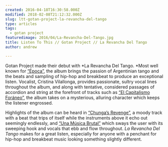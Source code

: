```yaml
---
created: 2016-04-18T16:30:58.000Z
modified: 2018-02-08T21:12:32.000Z
slug: ltt-gotan-project-la-revancha-del-tango
type: articles
tags:
  - gotan project
featuredimage: 2016/04/La-Revancha-Del-Tango.jpg
title: Listen To This // Gotan Project // La Revancha Del Tango
author: andrew

---
```


Gotan Project made their debut with *La Revancha Del Tango. *Most well known for [“Época”](https://www.youtube.com/watch?v=Jc7Lt5FLRiA), the album brings the passion of Argentinian tango and the beats and sampling of hip-hop and breakbeat to produce an exceptional listen. Vocalist, Cristina Vilallonga, provides passionate, sultry vocal lines throughout the album, and along with tentative, considered passages of accordion and string at the forefront of tracks such as [“El Capitalismo Foráneo”](https://www.youtube.com/watch?v=zMFmk_eSBY0), the album takes on a mysterious, alluring character which keeps the listener engrossed.

Highlights of the album can be heard in [“Chunga’s Revenge”](https://www.youtube.com/watch?v=iPTWbcijFnE), a moody track with a beat that trips of itself while the instruments above it echo out seemingly endlessly, and [“Una Música Brutal”](https://www.youtube.com/watch?v=TVQbyRZ_euQ) which sways the user with its sweeping hook and vocals that ebb and flow throughout. *La Revancha Del Tango* makes for a great listen, especially for anyone with a penchant for hip-hop and breakbeat music looking something slightly different.